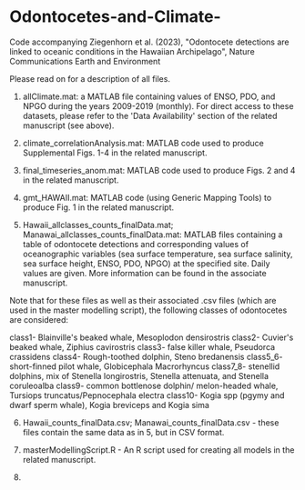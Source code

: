 # Odontocetes-and-Climate-
Code accompanying Ziegenhorn et al. (2023), "Odontocete detections are linked to oceanic conditions in the Hawaiian Archipelago", Nature Communications Earth and Environment

Please read on for a description of all files. 

1. allClimate.mat: a MATLAB file containing values of ENSO, PDO, and NPGO during the years 2009-2019 (monthly). For direct access to these datasets, please refer to the 'Data Availability' section of the related manuscript (see above).

2. climate_correlationAnalysis.mat: MATLAB code used to produce Supplemental Figs. 1-4 in the related manuscript.

3. final_timeseries_anom.mat: MATLAB code used to produce Figs. 2 and 4 in the related manuscript.

4. gmt_HAWAII.mat: MATLAB code (using Generic Mapping Tools) to produce Fig. 1 in the related manuscript.

5. Hawaii_allclasses_counts_finalData.mat; Manawai_allclasses_counts_finalData.mat: MATLAB files containing a table of odontocete detections and corresponding values of oceanographic variables (sea surface temperature, sea surface salinity, sea surface height, ENSO, PDO, NPGO) at the specified site. Daily values are given. More information can be found in the associate manuscript.

Note that for these files as well as their associated .csv files (which are used in the master modelling script), the following classes of odontocetes are considered: 

class1- Blainville's beaked whale, Mesoplodon densirostris
class2- Cuvier's beaked whale, Ziphius cavirostris
class3- false killer whale, Pseudorca crassidens
class4- Rough-toothed dolphin, Steno bredanensis
class5_6- short-finned pilot whale, Globicephala Macrorhyncus
class7_8- stenellid dolphins, mix of Stenella longirostris, Stenella attenuata, and Stenella coruleoalba
class9- common bottlenose dolphin/ melon-headed whale, Tursiops truncatus/Pepnocephala electra
class10- Kogia spp (pgymy and dwarf sperm whale), Kogia breviceps and Kogia sima

6. Hawaii_counts_finalData.csv; Manawai_counts_finalData.csv - these files contain the same data as in 5, but in CSV format.

7. masterModellingScript.R - An R script used for creating all models in the related manuscript.

8. 






